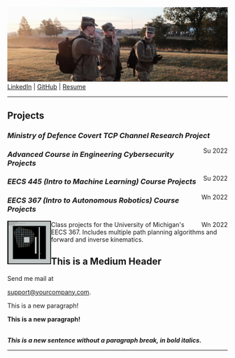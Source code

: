 <!-- <BODY BGCOLOR="FFFFFF"> -->
<CENTER><IMG SRC="copyrotcnerdshit.JPG" ALIGN="BOTTOM"> </CENTER>
<a href="https://www.linkedin.com/in/owenthomasyoung/" target="_blank" rel="noopener noreferrer">LinkedIn</a> | <a href="https://github.com/otyoung" target="_blank" rel="noopener noreferrer">GitHub</a> | <a href="http://www.otyoung.com/Documents/Owen%20Young%20Resume.pdf" target="_blank" rel="noopener noreferrer">Resume</a>
<HR>
<section name="projects">
  <H2>Projects</H2>
  <H3><em>Ministry of Defence Covert TCP Channel Research Project</em></H3><span style="float: right;">Su 2022</span>
  <H3><em>Advanced Course in Engineering Cybersecurity Projects</em></H3><span style="float: right;">Su 2022</span>
  <H3><em>EECS 445 (Intro to Machine Learning) Course Projects</em></H3><span style="float: right;">Wn 2022</span>
  <H3><em>EECS 367 (Intro to Autonomous Robotics) Course Projects</em></H3><span style="float: right;">Wn 2022</span>
  <div class="project-section">
    <img src="/assets/images/eecs367sc.png" align="left" width="100">
    <p>Class projects for the University of Michigan's EECS 367. Includes multiple path planning algorithms and forward and inverse kinematics.</p>
  </div>
  </section>
  
  
<H2>This is a Medium Header</H2>

Send me mail at <a href="mailto:support@yourcompany.com">

support@yourcompany.com</a>.

<P> This is a new paragraph!

<P> <B>This is a new paragraph!</B>

<BR> <B><I>This is a new sentence without a paragraph break, in bold italics.</I></B>

<HR>
